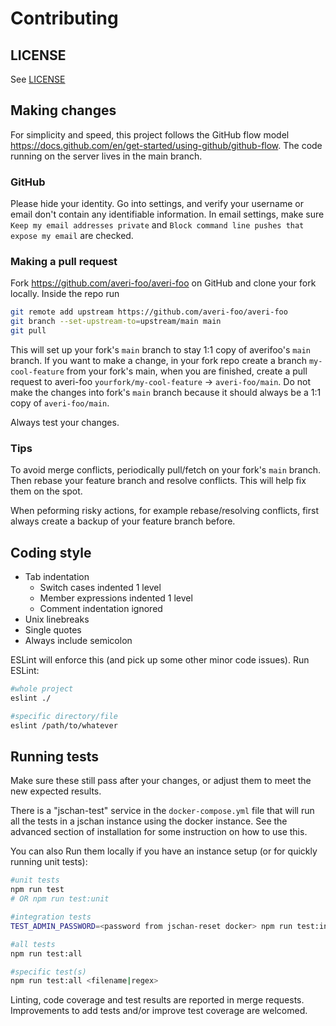 # Contributing

## LICENSE

See [LICENSE](https://github.com/averi-foo/averi-foo/blob/main/LICENSE)

## Making changes

For simplicity and speed, this project follows the GitHub flow model
https://docs.github.com/en/get-started/using-github/github-flow.
The code running on the server lives in the main branch. 

### GitHub

Please hide your identity. Go into settings, and verify your username or email 
don't contain any identifiable information. 
In email settings, make sure `Keep my email addresses private` and `Block command line pushes that expose my email`  are checked.

### Making a pull request

Fork https://github.com/averi-foo/averi-foo on GitHub and clone your fork locally.
Inside the repo run

```bash
git remote add upstream https://github.com/averi-foo/averi-foo
git branch --set-upstream-to=upstream/main main
git pull
```

This will set up your fork's `main` branch to stay 1:1 copy of averifoo's `main`
branch. If you want to make a change, in your fork repo create a branch `my-cool-feature`
from your fork's main, when you are finished, create a pull request to averi-foo
`yourfork/my-cool-feature` -> `averi-foo/main`. Do not make the changes into fork's
`main` branch because it should always be a 1:1 copy of `averi-foo/main`.

Always test your changes.

### Tips

To avoid merge conflicts, periodically pull/fetch on your fork's `main` branch.
Then rebase your feature branch and resolve conflicts. This will help fix them on the
spot.

When peforming risky actions, for example rebase/resolving conflicts, first always 
create a backup of your feature branch before.

## Coding style

  - Tab indentation
    - Switch cases indented 1 level
    - Member expressions indented 1 level
    - Comment indentation ignored
  - Unix linebreaks
  - Single quotes
  - Always include semicolon

ESLint will enforce this (and pick up some other minor code issues). Run ESLint:

```bash
#whole project
eslint ./

#specific directory/file
eslint /path/to/whatever
```

## Running tests

Make sure these still pass after your changes, or adjust them to meet the new expected results.

There is a "jschan-test" service in the `docker-compose.yml` file that will run all the tests in a jschan instance using the docker instance. See the advanced section of installation for some instruction on how to use this.

You can also Run them locally if you have an instance setup (or for quickly running unit tests):

```bash
#unit tests
npm run test
# OR npm run test:unit

#integration tests
TEST_ADMIN_PASSWORD=<password from jschan-reset docker> npm run test:integration

#all tests
npm run test:all

#specific test(s)
npm run test:all <filename|regex>
```

Linting, code coverage and test results are reported in merge requests. Improvements to add tests and/or improve test coverage are welcomed.
